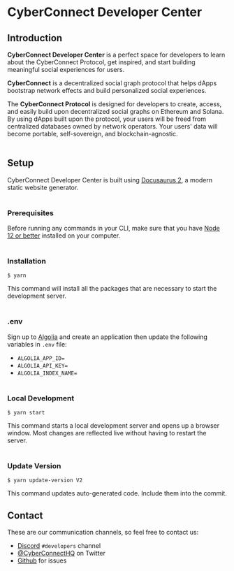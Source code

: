 # CyberConnect Developer Center

## Introduction
**CyberConnect Developer Center** is a perfect space for developers to learn about the CyberConnect Protocol, get inspired, and start building meaningful social experiences for users.

**CyberConnect** is a decentralized social graph protocol that helps dApps bootstrap network effects and build personalized social experiences.

The **CyberConnect Protocol** is designed for developers to create, access, and easily build upon decentralized social graphs on Ethereum and Solana. By using dApps built upon the protocol, your users will be freed from centralized databases owned by network operators. Your users' data will become portable, self-sovereign, and blockchain-agnostic.
<br></br>

## Setup

CyberConnect Developer Center is built using [Docusaurus 2](https://docusaurus.io/), a modern static website generator.
<br></br>

### Prerequisites

Before running any commands in your CLI, make sure that you have [Node 12 or better](https://nodejs.org/en/) installed on your computer.
<br></br>

### Installation

```
$ yarn
```

This command will install all the packages that are necessary to start the development server.
<br></br>

### .env
Sign up to [Algolia](https://www.algolia.com/) and create an application then update the following variables in `.env` file:

- `ALGOLIA_APP_ID=`
- `ALGOLIA_API_KEY=`
- `ALGOLIA_INDEX_NAME=`
<br></br>

### Local Development

```
$ yarn start
```

This command starts a local development server and opens up a browser window. Most changes are reflected live without having to restart the server.
<br></br>

### Update Version

```
$ yarn update-version V2
```
This command updates auto-generated code. Include them into the commit.

## Contact

These are our communication channels, so feel free to contact us:

- [Discord](https://discord.com/invite/cUc8VRGmPs) ``#developers`` channel
- [@CyberConnectHQ](https://twitter.com/CyberConnectHQ) on Twitter
- [Github](https://github.com/cyberconnecthq/cyberconnect-docs-v2/issues) for issues
